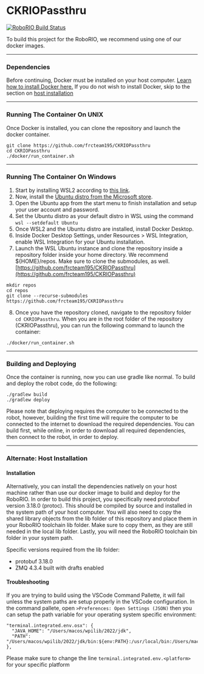 # CKRIOPassthru

[![RoboRIO Build Status](https://github.com/frcteam195/CKRIOPassthru/actions/workflows/main.yml/badge.svg)](https://github.com/frcteam195/CKRIOPassthru/actions/workflows/main.yml)

To build this project for the RoboRIO, we recommend using one of our docker images.

---

### Dependencies
Before continuing, Docker must be installed on your host computer. [Learn how to install Docker here.](https://docs.docker.com/engine/install/) If you do not wish to install Docker, skip to the section on [host installation](#alternate)

---

### Running The Container On UNIX
Once Docker is installed, you can clone the repository and launch the docker container.

```
git clone https://github.com/frcteam195/CKRIOPassthru
cd CKRIOPassthru
./docker/run_container.sh
```

---

### Running The Container On Windows
1. Start by installing WSL2 according to [this link](https://docs.microsoft.com/en-us/windows/wsl/install).
2. Now, install the [Ubuntu distro from the Microsoft store](https://www.microsoft.com/en-us/p/ubuntu/9nblggh4msv6?activetab=pivot:overviewtab).
3. Open the Ubuntu app from the start menu to finish installation and setup your user account and password.
4. Set the Ubuntu distro as your default distro in WSL using the command `wsl --setdefault Ubuntu`
5. Once WSL2 and the Ubuntu distro are installed, install Docker Desktop.
6. Inside Docker Desktop Settings, under Resources > WSL Integration, enable WSL Integration for your Ubuntu installation.
7. Launch the WSL Ubuntu instance and clone the repository inside a repository folder inside your home directory. We recommend ${HOME}/repos. Make sure to clone the submodules, as well. [https://github.com/frcteam195/CKRIOPassthru](https://github.com/frcteam195/CKRIOPassthru)
```
mkdir repos
cd repos
git clone --recurse-submodules https://github.com/frcteam195/CKRIOPassthru
```
8. Once you have the repository cloned, navigate to the repository folder `cd CKRIOPassthru`. When you are in the root folder of the repository (CKRIOPassthru), you can run the following command to launch the container:
```
./docker/run_container.sh
```

---

### Building and Deploying

Once the container is running, now you can use gradle like normal. To build and deploy the robot code, do the following:

```
./gradlew build
./gradlew deploy
```

Please note that deploying requires the computer to be connected to the robot, however, building the first time will require the computer to be connected to the internet to download the required dependencies. You can build first, while online, in order to download all required dependencies, then connect to the robot, in order to deploy.

---

### <a name="alternate"></a> Alternate: Host Installation

#### Installation
Alternatively, you can install the dependencies natively on your host machine rather than use our docker image to build and deploy for the RoboRIO. In order to build this project, you specifically need protobuf version 3.18.0 (protoc). This should be compiled by source and installed in the system path of your host computer. You will also need to copy the shared library objects from the lib folder of this repository and place them in your RoboRIO toolchain lib folder. Make sure to copy them, as they are still needed in the local lib folder. Lastly, you will need the RoboRIO toolchain bin folder in your system path. 

Specific versions required from the lib folder:

* protobuf 3.18.0
* ZMQ 4.3.4 built with drafts enabled


#### Troubleshooting
If you are trying to build using the VSCode Command Pallette, it will fail unless the system paths are setup properly in the VSCode configuration. In the command pallete, open `>Preferences: Open Settings (JSON)`
then you can setup the path variable for your operating system specific environment:

```
"terminal.integrated.env.osx": {
  "JAVA_HOME": "/Users/macos/wpilib/2022/jdk",
  "PATH": "/Users/macos/wpilib/2022/jdk/bin:${env:PATH}:/usr/local/bin:/Users/macos/wpilib/2022/roborio/bin"
},
```

Please make sure to change the line `terminal.integrated.env.<platform>` for your specific platform
